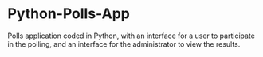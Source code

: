 # Python-Polls-App
Polls application coded in Python, with an interface for a user to participate in the polling, and an interface for the administrator to view the results.
